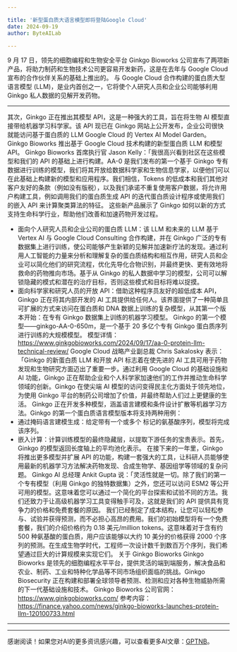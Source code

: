 ```yaml
---

title: '新型蛋白质大语言模型即将登陆Google Cloud'
date: 2024-09-19
author: ByteAILab

---
```


9 月 17 日，领先的细胞编程和生物安全平台 Ginkgo Bioworks 公司宣布了两项新产品，将助力制药和生物技术公司更容易开发新药，这是在去年与 Google Cloud 宣布的合作伙伴关系的基础上推出的。
与 Google Cloud 合作构建的蛋白质大型语言模型 (LLM)，是业内首创之一，它将使个人研究人员和企业公司能够利用 Ginkgo 私人数据的见解开发药物。

---

其次，Ginkgo 正在推出其模型 API，这是一种强大的工具，旨在将生物 AI 模型直接带给机器学习科学家。该 API 现已在 Ginkgo 网站上公开发布，企业公司很快就能访问基于蛋白质的 LLM Google Cloud 的 Vertex AI Model Garden。
Ginkgo Bioworks 推出基于 Google Cloud 技术构建的新型蛋白质 LLM 和模型 API。
Ginkgo Bioworks 首席执行官 Jason Kelly：「我很高兴看到社区在这些模型和我们的 API 的基础上进行构建。AA-0 是我们发布的第一个基于 Ginkgo 专有数据进行训练的模型，我们将其开放给数据科学家和生物信息学家，以便他们可以在此基础上构建新的模型和应用程序。我们相信，Tokens 的低成本和我们其他对客户友好的条款（例如没有版税），以及我们承诺不重复使用客户数据，将允许用户构建工具，例如调用我们的蛋白质生成 API 的迭代蛋白质设计程序或使用我们的嵌入 API 来计算聚类算法的特征。
这些新产品展示了 Ginkgo 如何以新的方式支持生命科学行业，帮助他们改善和加速药物开发过程。
- 面向个人研究人员和企业公司的蛋白质 LLM：该 LLM 和未来的 LLM 基于 Vertex AI 与 Google Cloud Consulting 合作构建，并在 Ginkgo 广泛的专有数据集上进行训练，使公司能够产生新颖的见解并加速新疗法的发现。通过利用人工智能的力量来分析和理解复杂的蛋白质结构和相互作用，研究人员和企业可以简化他们的研究流程，优化先导化合物识别，并最终更快、更有效地将救命的药物推向市场。基于从 Ginkgo 的私人数据中学习的模型，公司可以解锁隐藏的模式和潜在的治疗目标，否则这些模式和目标将难以捉摸。
- 面向科学家和研究人员的开放 API：借助这种程序员友好的超低成本 API，Ginkgo 正在将其内部开发的 AI 工具提供给任何人。该界面提供了一种简单且可扩展的方式来访问在蛋白质和 DNA 数据上训练的复杂模型，从其第一个版本开始：在专有 Ginkgo 数据集上训练的机器学习模型。
Ginkgo 的第一个模型——ginkgo-AA-0-650m，是一个基于 20 多亿个专有 Ginkgo 蛋白质序列进行训练的大规模模型。
模型详情：https://www.ginkgobioworks.com/2024/09/17/aa-0-protein-llm-technical-review/
Google Cloud 战略产业副总裁 Chris Sakalosky 表示：「Ginkgo 的新蛋白质 LLM 和开放 API 标志着在使先进的 AI 工具可用于药物发现和生物研究方面迈出了重要一步。通过利用 Google Cloud 的基础设施和 AI 功能，Ginkgo 正在帮助企业和个人科学家加速他们的工作并推动生命科学领域的创新。Ginkgo 在使尖端 AI 模型的访问变得民主化方面处于领先地位，为使用 Ginkgo 平台的制药公司增加了价值，并最终帮助人们过上更健康的生活。
Ginkgo 正在开发多种模型，涵盖语言建模和条件设计扩散等机器学习方法。Ginkgo 的第一个蛋白质语言模型版本将支持两种用例：
- 通过掩码语言建模生成：给定带有一个或多个 <mask> 标记的氨基酸序列，模型将完成该序列。
- 嵌入计算：计算训练模型的最终隐藏层，以提取下游任务的宝贵表示。首先，Ginkgo 的模型返回长度轴上的平均池化表示。
在接下来的一年里，Ginkgo 将推出更多模型并扩展 API 的功能，构建一套强大的工具，让科研人员能够使用最新的机器学习方法解决药物发现、合成生物学、基因组学等领域的复杂问题。
Ginkgo AI 总经理 Ankit Gupta 说：「灵活性就是一切。除了我们的第一个专有模型（利用 Ginkgo 的独特数据集）之外，您还可以访问 ESM2 等公开可用的模型。这意味着您可以通过一个简化的平台探索和试验不同的方法。我们还致力于让高级机器学习工具变得触手可及，这就是我们的 API 提供具有竞争力的价格和免费套餐的原因。
我们已经制定了成本结构，让您可以轻松参与、试验并获得预测，而不必担心高昂的费用。我们的初始模型将有一个免费套餐，我们的介绍价格约为 0.18 美元/million tokens。这意味着对于含有约 500 种氨基酸的蛋白质，用户应该能够以大约 10 美分的价格获得 2000 个序列的预测。在生成生物学时代，工程师一次设计数千到数百万个序列，我们希望通过巨大的计算规模来实现它们。
关于 Ginkgo Bioworks
Ginkgo Bioworks 是领先的细胞编程水平平台，提供灵活的端到端服务，解决食品和农业、制药、工业和特种化学品等不同市场组织面临的挑战。Ginkgo Biosecurity 正在构建和部署全球领导者预测、检测和应对各种生物威胁所需的下一代基础设施和技术。
Ginkgo Bioworks 公司官网：https://www.ginkgobioworks.com/
参考内容：https://finance.yahoo.com/news/ginkgo-bioworks-launches-protein-llm-120100733.html

---
---
感谢阅读！如果您对AI的更多资讯感兴趣，可以查看更多AI文章：[GPTNB](https://gptnb.com)。
